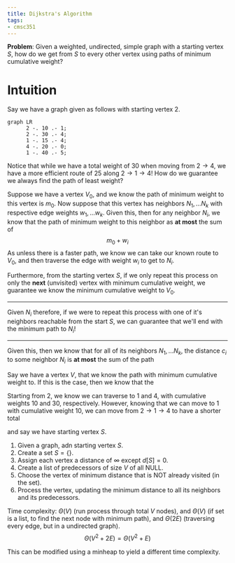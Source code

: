 ```yaml
---
title: Dijkstra's Algorithm
tags:
- cmsc351
---
```


**Problem**: Given a weighted, undirected, simple graph with a starting vertex $S$, how do we get from $S$ to every other vertex using paths of minimum cumulative weight?

# Intuition
Say we have a graph given as follows with starting vertex 2. 

```mermaid
graph LR
      2 -. 10 .- 1;
      2 -. 30 .- 4;
      1 -. 15 .- 4;
      4 -. 20 .- 0;
      1 -. 40 .- 5;
```

Notice that while we have a total weight of 30 when moving from $2 \to 4$, we have a more efficient route of 25 along $2 \to 1 \to 4$! How do we guarantee we always find the path of least weight?

Suppose we have a vertex $V_0$, and we know the path of minimum weight to this vertex is $m_0$. Now suppose that this vertex has neighbors $N_1, \dots N_k$ with respective edge weights $w_1, \dots w_k$. Given this, then for any neighbor $N_i$, we know that the path of minimum weight to this neighbor as **at most** the sum of
$$
m_0 + w_i
$$
As unless there is a faster path, we know we can take our known route to $V_0$, and then traverse the edge with weight $w_i$ to get to $N_i$. 

Furthermore, from the starting vertex $S$, if we only repeat this process on only the **next** (unvisited) vertex with minimum cumulative weight, we guarantee we know the minimum cumulative weight to $V_0$. 

---

Given $N_i$ therefore, if we were to repeat this process with one of it's neighbors reachable from the start $S$, we can guarantee that we'll end with the minimum path to $N_i$!

---


Given this, then we know that for all of its neighbors $N_1, \dots N_k$, the distance $c_i$ to some neighbor $N_i$ is **at most** the sum of the path 


Say we have a vertex $V$, that we know the path with minimum cumulative weight to. If this is the case, then we know that the 


Starting from 2, we know we can traverse to 1 and 4, with cumulative weights 10 and 30, respectively. However, knowing that we can move to 1 with cumulative weight 10, we can move from $2 \to 1 \to 4$ to have a shorter total 

and say we have starting vertex $S$. 

1. Given a graph, adn starting vertex $S$.
2. Create a set $S = \{ \}$.
3. Assign each vertex a distance of $\infty$ except $d[S] = 0$.
4. Create a list of predecessors of size $V$ of all NULL.
5. Choose the vertex of minimum distance that is NOT already visited (in the set).
6. Process the vertex, updating the minimum distance to all its neighbors and its predecessors.


Time complexity: $\Theta(V)$ (run process through total $V$ nodes), and $\Theta(V)$ (if set is a list, to find the next node with minimum path), and $\Theta(2E)$ (traversing every edge, but in a undirected graph).
$$
\Theta(V^2 + 2E) = \Theta(V^2 + E)
$$

This can be modified using a minheap to yield a different time complexity.
